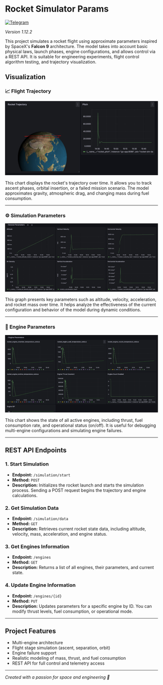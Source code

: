 # Rocket Simulator Params

[![Telegram](https://img.shields.io/badge/Author-Telegram-blue?logo=telegram)](https://t.me/anelfer)

_Version 1.12.2_

This project simulates a rocket flight using approximate parameters inspired by SpaceX's **Falcon 9** architecture. The model takes into account basic physical laws, launch phases, engine configurations, and allows control via a REST API. It is suitable for engineering experiments, flight control algorithm testing, and trajectory visualization.

## Visualization

### 📈 Flight Trajectory
![Trajectory](images/trajectory.png)

This chart displays the rocket's trajectory over time. It allows you to track ascent phases, orbital insertion, or a failed mission scenario. The model approximates gravity, atmospheric drag, and changing mass during fuel consumption.

---

### ⚙️ Simulation Parameters
![Simulation Parameters](images/params.png)

This graph presents key parameters such as altitude, velocity, acceleration, and rocket mass over time. It helps analyze the effectiveness of the current configuration and behavior of the model during dynamic conditions.

---

### 🚀 Engine Parameters
![Engine Parameters](images/engineParams.png)

This chart shows the state of all active engines, including thrust, fuel consumption rate, and operational status (on/off). It is useful for debugging multi-engine configurations and simulating engine failures.

---

## REST API Endpoints

### 1. Start Simulation
- **Endpoint:** `/simulation/start`
- **Method:** `POST`
- **Description:** Initializes the rocket launch and starts the simulation process. Sending a POST request begins the trajectory and engine calculations.

### 2. Get Simulation Data
- **Endpoint:** `/simulation/data`
- **Method:** `GET`
- **Description:** Retrieves current rocket state data, including altitude, velocity, mass, acceleration, and engine status.

### 3. Get Engines Information
- **Endpoint:** `/engines`
- **Method:** `GET`
- **Description:** Returns a list of all engines, their parameters, and current state.

### 4. Update Engine Information
- **Endpoint:** `/engines/{id}`
- **Method:** `PUT`
- **Description:** Updates parameters for a specific engine by ID. You can modify thrust levels, fuel consumption, or operational mode.

---

## Project Features
- Multi-engine architecture
- Flight stage simulation (ascent, separation, orbit)
- Engine failure support
- Realistic modeling of mass, thrust, and fuel consumption
- REST API for full control and telemetry access

---

_Created with a passion for space and engineering 🚀_
